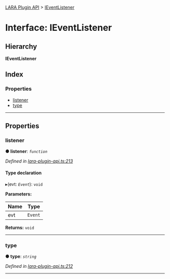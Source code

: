 [LARA Plugin API](../README.md) > [IEventListener](../interfaces/ieventlistener.md)

# Interface: IEventListener

## Hierarchy

**IEventListener**

## Index

### Properties

* [listener](ieventlistener.md#listener)
* [type](ieventlistener.md#type)

---

## Properties

<a id="listener"></a>

###  listener

**● listener**: *`function`*

*Defined in [lara-plugin-api.ts:213](https://github.com/concord-consortium/lara/blob/e0cb6cdb/lara-plugin-api/src/lara-plugin-api.ts#L213)*

#### Type declaration
▸(evt: *`Event`*): `void`

**Parameters:**

| Name | Type |
| ------ | ------ |
| evt | `Event` |

**Returns:** `void`

___
<a id="type"></a>

###  type

**● type**: *`string`*

*Defined in [lara-plugin-api.ts:212](https://github.com/concord-consortium/lara/blob/e0cb6cdb/lara-plugin-api/src/lara-plugin-api.ts#L212)*

___

